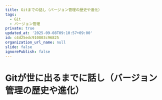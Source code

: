 ```yaml
---
title: Gitまでの話し（バージョン管理の歴史や進化）
tags:
  - Git
  - バージョン管理
private: true
updated_at: '2025-09-08T09:10:57+09:00'
id: c4d25edc910803c96825
organization_url_name: null
slide: false
ignorePublish: false
---
```

# Gitが世に出るまでに話し（バージョン管理の歴史や進化）


